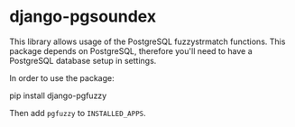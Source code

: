 # django-pgsoundex

This library allows usage of the PostgreSQL fuzzystrmatch functions. This 
package depends on PostgreSQL, therefore you'll need to have a PostgreSQL 
database setup in settings.

In order to use the package:

pip install django-pgfuzzy

Then add `pgfuzzy` to `INSTALLED_APPS`.


